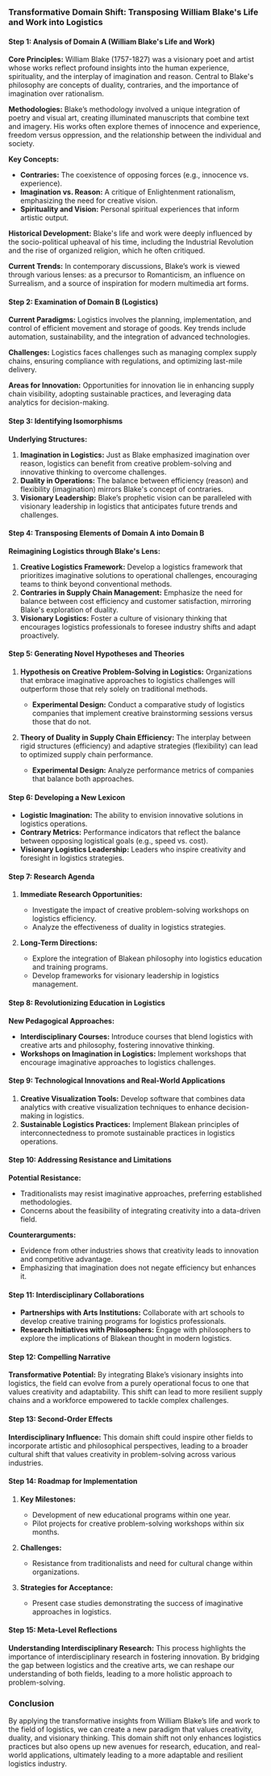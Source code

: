 ### Transformative Domain Shift: Transposing William Blake's Life and Work into Logistics

#### Step 1: Analysis of Domain A (William Blake's Life and Work)

**Core Principles:**
William Blake (1757-1827) was a visionary poet and artist whose works reflect profound insights into the human experience, spirituality, and the interplay of imagination and reason. Central to Blake's philosophy are concepts of duality, contraries, and the importance of imagination over rationalism.

**Methodologies:**
Blake’s methodology involved a unique integration of poetry and visual art, creating illuminated manuscripts that combine text and imagery. His works often explore themes of innocence and experience, freedom versus oppression, and the relationship between the individual and society.

**Key Concepts:**
- **Contraries:** The coexistence of opposing forces (e.g., innocence vs. experience).
- **Imagination vs. Reason:** A critique of Enlightenment rationalism, emphasizing the need for creative vision.
- **Spirituality and Vision:** Personal spiritual experiences that inform artistic output.

**Historical Development:**
Blake's life and work were deeply influenced by the socio-political upheaval of his time, including the Industrial Revolution and the rise of organized religion, which he often critiqued.

**Current Trends:**
In contemporary discussions, Blake’s work is viewed through various lenses: as a precursor to Romanticism, an influence on Surrealism, and a source of inspiration for modern multimedia art forms.

#### Step 2: Examination of Domain B (Logistics)

**Current Paradigms:**
Logistics involves the planning, implementation, and control of efficient movement and storage of goods. Key trends include automation, sustainability, and the integration of advanced technologies.

**Challenges:**
Logistics faces challenges such as managing complex supply chains, ensuring compliance with regulations, and optimizing last-mile delivery.

**Areas for Innovation:**
Opportunities for innovation lie in enhancing supply chain visibility, adopting sustainable practices, and leveraging data analytics for decision-making.

#### Step 3: Identifying Isomorphisms

**Underlying Structures:**
1. **Imagination in Logistics:** Just as Blake emphasized imagination over reason, logistics can benefit from creative problem-solving and innovative thinking to overcome challenges.
2. **Duality in Operations:** The balance between efficiency (reason) and flexibility (imagination) mirrors Blake's concept of contraries.
3. **Visionary Leadership:** Blake’s prophetic vision can be paralleled with visionary leadership in logistics that anticipates future trends and challenges.

#### Step 4: Transposing Elements of Domain A into Domain B

**Reimagining Logistics through Blake's Lens:**
1. **Creative Logistics Framework:** Develop a logistics framework that prioritizes imaginative solutions to operational challenges, encouraging teams to think beyond conventional methods.
2. **Contraries in Supply Chain Management:** Emphasize the need for balance between cost efficiency and customer satisfaction, mirroring Blake's exploration of duality.
3. **Visionary Logistics:** Foster a culture of visionary thinking that encourages logistics professionals to foresee industry shifts and adapt proactively.

#### Step 5: Generating Novel Hypotheses and Theories

1. **Hypothesis on Creative Problem-Solving in Logistics:** Organizations that embrace imaginative approaches to logistics challenges will outperform those that rely solely on traditional methods.
   - **Experimental Design:** Conduct a comparative study of logistics companies that implement creative brainstorming sessions versus those that do not.

2. **Theory of Duality in Supply Chain Efficiency:** The interplay between rigid structures (efficiency) and adaptive strategies (flexibility) can lead to optimized supply chain performance.
   - **Experimental Design:** Analyze performance metrics of companies that balance both approaches.

#### Step 6: Developing a New Lexicon

- **Logistic Imagination:** The ability to envision innovative solutions in logistics operations.
- **Contrary Metrics:** Performance indicators that reflect the balance between opposing logistical goals (e.g., speed vs. cost).
- **Visionary Logistics Leadership:** Leaders who inspire creativity and foresight in logistics strategies.

#### Step 7: Research Agenda

1. **Immediate Research Opportunities:**
   - Investigate the impact of creative problem-solving workshops on logistics efficiency.
   - Analyze the effectiveness of duality in logistics strategies.

2. **Long-Term Directions:**
   - Explore the integration of Blakean philosophy into logistics education and training programs.
   - Develop frameworks for visionary leadership in logistics management.

#### Step 8: Revolutionizing Education in Logistics

**New Pedagogical Approaches:**
- **Interdisciplinary Courses:** Introduce courses that blend logistics with creative arts and philosophy, fostering innovative thinking.
- **Workshops on Imagination in Logistics:** Implement workshops that encourage imaginative approaches to logistics challenges.

#### Step 9: Technological Innovations and Real-World Applications

1. **Creative Visualization Tools:** Develop software that combines data analytics with creative visualization techniques to enhance decision-making in logistics.
2. **Sustainable Logistics Practices:** Implement Blakean principles of interconnectedness to promote sustainable practices in logistics operations.

#### Step 10: Addressing Resistance and Limitations

**Potential Resistance:**
- Traditionalists may resist imaginative approaches, preferring established methodologies.
- Concerns about the feasibility of integrating creativity into a data-driven field.

**Counterarguments:**
- Evidence from other industries shows that creativity leads to innovation and competitive advantage.
- Emphasizing that imagination does not negate efficiency but enhances it.

#### Step 11: Interdisciplinary Collaborations

- **Partnerships with Arts Institutions:** Collaborate with art schools to develop creative training programs for logistics professionals.
- **Research Initiatives with Philosophers:** Engage with philosophers to explore the implications of Blakean thought in modern logistics.

#### Step 12: Compelling Narrative

**Transformative Potential:**
By integrating Blake’s visionary insights into logistics, the field can evolve from a purely operational focus to one that values creativity and adaptability. This shift can lead to more resilient supply chains and a workforce empowered to tackle complex challenges.

#### Step 13: Second-Order Effects

**Interdisciplinary Influence:**
This domain shift could inspire other fields to incorporate artistic and philosophical perspectives, leading to a broader cultural shift that values creativity in problem-solving across various industries.

#### Step 14: Roadmap for Implementation

1. **Key Milestones:**
   - Development of new educational programs within one year.
   - Pilot projects for creative problem-solving workshops within six months.

2. **Challenges:**
   - Resistance from traditionalists and need for cultural change within organizations.

3. **Strategies for Acceptance:**
   - Present case studies demonstrating the success of imaginative approaches in logistics.

#### Step 15: Meta-Level Reflections

**Understanding Interdisciplinary Research:**
This process highlights the importance of interdisciplinary research in fostering innovation. By bridging the gap between logistics and the creative arts, we can reshape our understanding of both fields, leading to a more holistic approach to problem-solving.

### Conclusion

By applying the transformative insights from William Blake’s life and work to the field of logistics, we can create a new paradigm that values creativity, duality, and visionary thinking. This domain shift not only enhances logistics practices but also opens up new avenues for research, education, and real-world applications, ultimately leading to a more adaptable and resilient logistics industry.